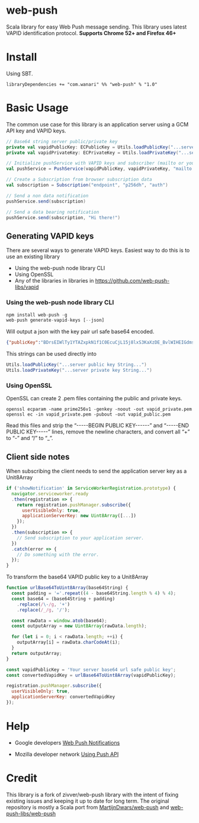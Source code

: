# web-push

Scala library for easy Web Push message sending. This library uses latest VAPID identification protocol. **Supports Chrome 52+ and Firefox 46+**

# Install

Using SBT.

    libraryDependencies += "com.wanari" %% "web-push" % "1.0"

# Basic Usage

The common use case for this library is an application server using
a GCM API key and VAPID keys.

```scala
// Base64 string server public/private key
private val vapidPublicKey: ECPublicKey = Utils.loadPublicKey("...server public key...")
private val vapidPrivateKey: ECPrivateKey = Utils.loadPrivateKey("...server private key...")

// Initialize pushService with VAPID keys and subscriber (mailto or your application domain)
val pushService = PushService(vapidPublicKey, vapidPrivateKey, "mailto:your-app@example.com")

// Create a Subscription from browser subscription data
val subscription = Subscription("endpoint", "p256dh", "auth")

// Send a non data notification
pushService.send(subscription)

// Send a data bearing notification
pushService.send(subscription, "Hi there!")

```

## Generating VAPID keys

There are several ways to generate VAPID keys. Easiest way to do this is to use an existing library

 * Using the web-push node library CLI
 * Using OpenSSL
 * Any of the libraries in  libraries in https://github.com/web-push-libs/vapid
 
### Using the web-push node library CLI

```javascript
npm install web-push -g
web-push generate-vapid-keys [--json]
```
Will output a json with the key pair url safe base64 encoded.
```json
{"publicKey":"BDrsEIWlTy1YTAZxpkN1f1C0EcuCjL15j8lxS3KaXzDE_BvlWIHEIGdmsP3hfiiG3ldbF89pWEc6foyFxSOe5es","privateKey":"lDLZKT9oZF07KJYWBZU2zlHfszrK4p9tFtxM-ihpVqs"}
```
This strings can be used directly into
```scala
Utils.loadPublicKey("...server public key String...")
Utils.loadPrivateKey("...server private key String...")
```
### Using OpenSSL
OpenSSL can create 2 .pem files containing the public and private keys.
```
openssl ecparam -name prime256v1 -genkey -noout -out vapid_private.pem
openssl ec -in vapid_private.pem -pubout -out vapid_public.pem
```
Read this files and strip the “-----BEGIN PUBLIC KEY------” and “-----END PUBLIC KEY-----” lines, remove the newline characters, and convert all “+” to “-” and “/” to “_”.

## Client side notes

When subscribing the client needs to send the application server key as a Unit8Array

```javascript
if ('showNotification' in ServiceWorkerRegistration.prototype) {
  navigator.serviceworker.ready
  .then(registration => {
    return registration.pushManager.subscribe({
      userVisibleOnly: true,
      applicationServerKey: new Uint8Array([...])
    });
  })
  .then(subscription => {
    // Send subscription to your application server.
  })
  .catch(error => {
    // Do something with the error.
  });
}
```

To transform the base64 VAPID public key to a Unit8Array

```javascript
function urlBase64ToUint8Array(base64String) {
  const padding = '='.repeat((4 - base64String.length % 4) % 4);
  const base64 = (base64String + padding)
    .replace(/\-/g, '+')
    .replace(/_/g, '/');

  const rawData = window.atob(base64);
  const outputArray = new Uint8Array(rawData.length);

  for (let i = 0; i < rawData.length; ++i) {
    outputArray[i] = rawData.charCodeAt(i);
  }
  return outputArray;
}

const vapidPublicKey = 'Your server base64 url safe public key';
const convertedVapidKey = urlBase64ToUint8Array(vapidPublicKey);

registration.pushManager.subscribe({
  userVisibleOnly: true,
  applicationServerKey: convertedVapidKey
});
```

# Help

* Google developers [Web Push Notifications](https://developers.google.com/web/fundamentals/engage-and-retain/push-notifications/)

* Mozilla developer network [Using Push API](https://developer.mozilla.org/en-US/docs/Web/API/Push_API/Using_the_Push_API)

# Credit
This library is a fork of zivver/web-push library with the intent of fixing existing issues and keeping it up to date for long term.
The original repository is mostly a Scala port from [MartijnDwars/web-push](https://github.com/MartijnDwars/web-push) and [web-push-libs/web-push](web-push-libs/web-push)
